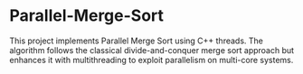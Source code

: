 # Parallel-Merge-Sort
This project implements Parallel Merge Sort using C++ threads. The algorithm follows the classical divide-and-conquer merge sort approach but enhances it with multithreading to exploit parallelism on multi-core systems.
